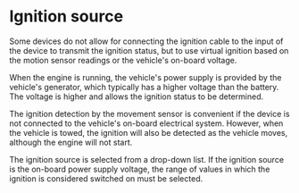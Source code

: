 # Ignition source

Some devices do not allow for connecting the ignition cable to the input of the device to transmit the ignition status, but to use virtual ignition based on the motion sensor readings or the vehicle's on-board voltage.

When the engine is running, the vehicle's power supply is provided by the vehicle's generator, which typically has a higher voltage than the battery. The voltage is higher and allows the ignition status to be determined.

The ignition detection by the movement sensor is convenient if the device is not connected to the vehicle's on-board electrical system. However, when the vehicle is towed, the ignition will also be detected as the vehicle moves, although the engine will not start.

The ignition source is selected from a drop-down list. If the ignition source is the on-board power supply voltage, the range of values in which the ignition is considered switched on must be selected.
